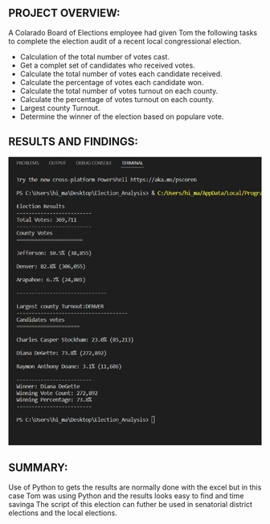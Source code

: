 ## PROJECT OVERVIEW:

A Colarado Board of Elections employee had given Tom the following tasks to complete the election audit of a recent local congressional election.
* Calculation of the total number of votes cast.
* Get a complet set of candidates who received votes.
* Calculate the total number of votes each candidate received.
* Calculate the percentage of votes each candidate won.
* Calculate the total number of votes turnout on each county.
* Calculate the percentage of votes turnout on each county.
* Largest county Turnout.
* Determine the winner of the election based on populare vote.



## RESULTS AND FINDINGS:

![](https://github.com/Spandanson/The-_election-_analysis/blob/master/Resources/election%20results.png)


## SUMMARY:
Use of Python to gets the results are normally done with the excel but in this case Tom was using Python and the results looks easy to find and time savinga
The script of this election can futher be used in senatorial district elections and the local elections.
